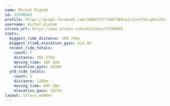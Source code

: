 ```yaml
---
name: Michał Piątek
id: 51596843
profile: https://graph.facebook.com/3089571771067360/picture?height=256&width=256
username: michal-piatek
strava_url: https://www.strava.com/athletes/51596843
stats:
  biggest_ride_distance: 109.74km
  biggest_climb_elevation_gain: 614.4m
  recent_ride_totals:
    count: 7
    distance: 283.57km
    moving_time: 10h 02m
    elevation_gain: 2436m
  ytd_ride_totals:
    count: 3
    distance: 118km
    moving_time: 04h 28m
    elevation_gain: 1627m
layout: strava_member
--- 
```

